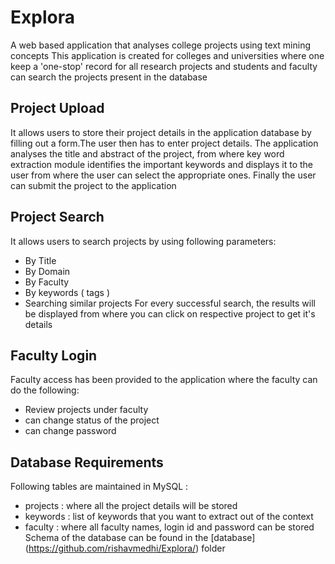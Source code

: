 # Explora
A web based application that analyses college projects using text mining concepts
This application is created for colleges and universities where one keep a 'one-stop' record for all research projects and students and faculty can search the projects present in the database

## Project Upload
It allows users to store their project details in the application database by filling out a form.The user then has to enter project details.
The application analyses the title and abstract of the project, from where key word extraction module identifies the important keywords and displays it to the user from where the user can select the appropriate ones. Finally the user can submit the project to the application

## Project Search
It allows users to search projects by using following parameters:
- By Title
- By Domain
- By Faculty
- By keywords ( tags )
- Searching similar projects
For every successful search, the results will be displayed from where you can click on respective project to get it's details

## Faculty Login
Faculty access has been provided to the application where the faculty can do the following:
- Review projects under faculty
- can change status of the project
- can change password

## Database Requirements
Following tables are maintained in MySQL :
- projects : where all the project details will be stored
- keywords : list of keywords that you want to extract out of the context
- faculty : where all faculty names, login id and password can be stored
Schema of the database can be found in the [database] (https://github.com/rishavmedhi/Explora/) folder
